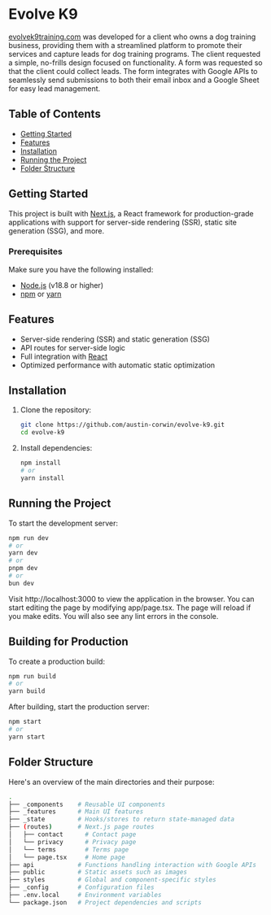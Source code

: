 # Evolve K9

[evolvek9training.com](https://evolvek9training.com/) was developed for a client who owns a dog training business, providing them with a streamlined platform to promote their services and capture leads for dog training programs. The client requested a simple, no-frills design focused on functionality. A form was requested so that the client could collect leads. The form integrates with Google APIs to seamlessly send submissions to both their email inbox and a Google Sheet for easy lead management.

## Table of Contents

-   [Getting Started](#getting-started)
-   [Features](#features)
-   [Installation](#installation)
-   [Running the Project](#running-the-project)
-   [Folder Structure](#folder-structure)

## Getting Started

This project is built with [Next.js](https://nextjs.org/), a React framework for production-grade applications with support for server-side rendering (SSR), static site generation (SSG), and more.

### Prerequisites

Make sure you have the following installed:

-   [Node.js](https://nodejs.org/) (v18.8 or higher)
-   [npm](https://www.npmjs.com/) or [yarn](https://yarnpkg.com/)

## Features

-   Server-side rendering (SSR) and static generation (SSG)
-   API routes for server-side logic
-   Full integration with [React](https://reactjs.org/)
-   Optimized performance with automatic static optimization

## Installation

1. Clone the repository:

    ```bash
    git clone https://github.com/austin-corwin/evolve-k9.git
    cd evolve-k9
    ```

2. Install dependencies:

    ```bash
    npm install
    # or
    yarn install
    ```

## Running the Project

To start the development server:

```bash
npm run dev
# or
yarn dev
# or
pnpm dev
# or
bun dev
```

Visit http://localhost:3000 to view the application in the browser. You can start editing the page by modifying app/page.tsx. The page will reload if you make edits. You will also see any lint errors in the console.

## Building for Production

To create a production build:

```bash
npm run build
# or
yarn build
```

After building, start the production server:

```bash
npm start
# or
yarn start
```

## Folder Structure

Here's an overview of the main directories and their purpose:

```bash
.
├── _components    # Reusable UI components
├── _features      # Main UI features
├── _state         # Hooks/stores to return state-managed data
├── (routes)       # Next.js page routes
│   ├── contact      # Contact page
│   └── privacy      # Privacy page
│   └── terms        # Terms page
│   └── page.tsx     # Home page
├── api            # Functions handling interaction with Google APIs
├── public         # Static assets such as images
├── styles         # Global and component-specific styles
├── _config        # Configuration files
├── .env.local     # Environment variables
└── package.json   # Project dependencies and scripts

```

